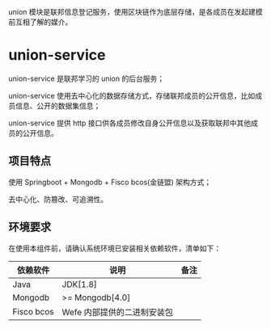 union 模块是联邦信息登记服务，使用区块链作为底层存储，是各成员在发起建模前互相了解的媒介。

# union-service

union-service 是联邦学习的 union 的后台服务；

union-service 使用去中心化的数据存储方式，存储联邦成员的公开信息，比如成员信息、公开的数据集信息；

union-service 提供 http 接口供各成员修改自身公开信息以及获取联邦中其他成员的公开信息。

## 项目特点

使用 Springboot + Mongodb + Fisco bcos(金链盟) 架构方式；

去中心化、防篡改、可追溯性。

## 环境要求

在使用本组件前，请确认系统环境已安装相关依赖软件，清单如下：

| 依赖软件 | 说明 |备注|
| --- | --- | --- |
| Java | JDK[1.8] ||
| Mongodb | >= Mongodb[4.0] | |
| Fisco bcos | Wefe 内部提供的二进制安装包 | |

